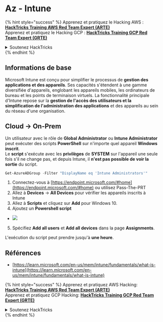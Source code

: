 # Az - Intune

{% hint style="success" %}
Apprenez et pratiquez le Hacking AWS :<img src="/.gitbook/assets/image.png" alt="" data-size="line">[**HackTricks Training AWS Red Team Expert (ARTE)**](https://training.hacktricks.xyz/courses/arte)<img src="/.gitbook/assets/image.png" alt="" data-size="line">\
Apprenez et pratiquez le Hacking GCP : <img src="/.gitbook/assets/image (2).png" alt="" data-size="line">[**HackTricks Training GCP Red Team Expert (GRTE)**<img src="/.gitbook/assets/image (2).png" alt="" data-size="line">](https://training.hacktricks.xyz/courses/grte)

<details>

<summary>Soutenez HackTricks</summary>

* Consultez les [**plans d'abonnement**](https://github.com/sponsors/carlospolop)!
* **Rejoignez le** 💬 [**groupe Discord**](https://discord.gg/hRep4RUj7f) ou le [**groupe telegram**](https://t.me/peass) ou **suivez-nous** sur **Twitter** 🐦 [**@hacktricks\_live**](https://twitter.com/hacktricks\_live)**.**
* **Partagez des astuces de hacking en soumettant des PRs aux dépôts github** [**HackTricks**](https://github.com/carlospolop/hacktricks) et [**HackTricks Cloud**](https://github.com/carlospolop/hacktricks-cloud).

</details>
{% endhint %}

## Informations de base

Microsoft Intune est conçu pour simplifier le processus de **gestion des applications et des appareils**. Ses capacités s'étendent à une gamme diversifiée d'appareils, englobant les appareils mobiles, les ordinateurs de bureau et les points de terminaison virtuels. La fonctionnalité principale d'Intune repose sur la **gestion de l'accès des utilisateurs et la simplification de l'administration des applications** et des appareils au sein du réseau d'une organisation.

## Cloud -> On-Prem

Un utilisateur avec le rôle de **Global Administrator** ou **Intune Administrator** peut exécuter des scripts **PowerShell** sur n'importe quel appareil **Windows inscrit**.\
Le **script** s'exécute avec les **privilèges** de **SYSTEM** sur l'appareil une seule fois s'il ne change pas, et depuis Intune, il **n'est pas possible de voir la sortie** du script.
```powershell
Get-AzureADGroup -Filter "DisplayName eq 'Intune Administrators'"
```
1. Connectez-vous à [https://endpoint.microsoft.com/#home](https://endpoint.microsoft.com/#home) ou utilisez Pass-The-PRT
2. Allez à **Devices** -> **All Devices** pour vérifier les appareils inscrits à Intune
3. Allez à **Scripts** et cliquez sur **Add** pour Windows 10.
4. Ajoutez un **Powershell script**
* ![](<../../../.gitbook/assets/image (264).png>)
5. Spécifiez **Add all users** et **Add all devices** dans la page **Assignments**.

L'exécution du script peut prendre jusqu'à **une heure**.

## Références

* [https://learn.microsoft.com/en-us/mem/intune/fundamentals/what-is-intune](https://learn.microsoft.com/en-us/mem/intune/fundamentals/what-is-intune)

{% hint style="success" %}
Apprenez et pratiquez AWS Hacking:<img src="/.gitbook/assets/image.png" alt="" data-size="line">[**HackTricks Training AWS Red Team Expert (ARTE)**](https://training.hacktricks.xyz/courses/arte)<img src="/.gitbook/assets/image.png" alt="" data-size="line">\
Apprenez et pratiquez GCP Hacking: <img src="/.gitbook/assets/image (2).png" alt="" data-size="line">[**HackTricks Training GCP Red Team Expert (GRTE)**<img src="/.gitbook/assets/image (2).png" alt="" data-size="line">](https://training.hacktricks.xyz/courses/grte)

<details>

<summary>Soutenez HackTricks</summary>

* Consultez les [**plans d'abonnement**](https://github.com/sponsors/carlospolop)!
* **Rejoignez le** 💬 [**groupe Discord**](https://discord.gg/hRep4RUj7f) ou le [**groupe telegram**](https://t.me/peass) ou **suivez-nous** sur **Twitter** 🐦 [**@hacktricks\_live**](https://twitter.com/hacktricks\_live)**.**
* **Partagez des astuces de hacking en soumettant des PRs aux** [**HackTricks**](https://github.com/carlospolop/hacktricks) et [**HackTricks Cloud**](https://github.com/carlospolop/hacktricks-cloud) dépôts github.

</details>
{% endhint %}
